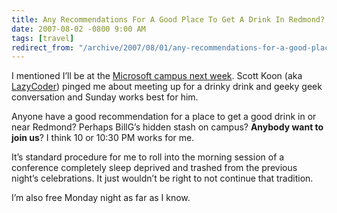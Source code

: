 ```yaml
---
title: Any Recommendations For A Good Place To Get A Drink In Redmond?
date: 2007-08-02 -0800 9:00 AM
tags: [travel]
redirect_from: "/archive/2007/08/01/any-recommendations-for-a-good-place-to-get-a-drink.aspx/"
---
```


I mentioned I’ll be at the [Microsoft campus next
week](https://haacked.com/archive/2007/07/30/at-the-microsoft-campus-next-week-and-other-engagements.aspx "At the Microsoft Campus").
Scott Koon (aka
[LazyCoder](http://www.lazycoder.com/weblog/ "LazyCoder Blog")) pinged
me about meeting up for a drinky drink and geeky geek conversation and
Sunday works best for him.

Anyone have a good recommendation for a place to get a good drink in or
near Redmond? Perhaps BillG’s hidden stash on campus? **Anybody want to
join us**? I think 10 or 10:30 PM works for me.

It’s standard procedure for me to roll into the morning session of a
conference completely sleep deprived and trashed from the previous
night’s celebrations. It just wouldn’t be right to not continue that
tradition.

I’m also free Monday night as far as I know.

